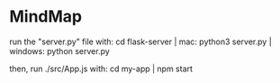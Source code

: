 # MindMap

run the "server.py" file with:
  cd flask-server | 
  mac: python3 server.py | 
  windows: python server.py
  
then, run ./src/App.js with:
  cd my-app |
  npm start
